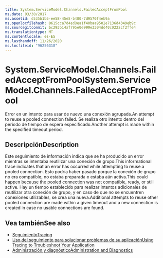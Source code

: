 ```yaml
---
title: System.ServiceModel.Channels.FailedAcceptFromPool
ms.date: 03/30/2017
ms.assetid: d535b1b5-ee58-45e8-b400-7d9570f4eb9a
ms.openlocfilehash: 8615cca7d4ed8ea1f40baa9502e7136d4349eb9c
ms.sourcegitcommit: bc293b14af795e0e999e3304dd40c0222cf2ffe4
ms.translationtype: MT
ms.contentlocale: es-ES
ms.lasthandoff: 11/26/2020
ms.locfileid: "96256318"
---
```

# <a name="systemservicemodelchannelsfailedacceptfrompool"></a><span data-ttu-id="7f27f-102">System.ServiceModel.Channels.FailedAcceptFromPool</span><span class="sxs-lookup"><span data-stu-id="7f27f-102">System.ServiceModel.Channels.FailedAcceptFromPool</span></span>

<span data-ttu-id="7f27f-103">Error en un intento para usar de nuevo una conexión agrupada.</span><span class="sxs-lookup"><span data-stu-id="7f27f-103">An attempt to reuse a pooled connection failed.</span></span> <span data-ttu-id="7f27f-104">Se realiza otro intento dentro del período de tiempo de espera especificado.</span><span class="sxs-lookup"><span data-stu-id="7f27f-104">Another attempt is made within the specified timeout period.</span></span>  
  
## <a name="description"></a><span data-ttu-id="7f27f-105">Descripción</span><span class="sxs-lookup"><span data-stu-id="7f27f-105">Description</span></span>  

 <span data-ttu-id="7f27f-106">Este seguimiento de información indica que se ha producido un error mientras se intentaba reutilizar una conexión de grupo.</span><span class="sxs-lookup"><span data-stu-id="7f27f-106">This informational trace indicates that an error has occurred while attempting to reuse a pooled connection.</span></span> <span data-ttu-id="7f27f-107">Esto podría haber pasado porque la conexión de grupo no era compatible, no estaba preparada o estaba aún activa.</span><span class="sxs-lookup"><span data-stu-id="7f27f-107">This could happen because the pooled connection was not compatible, ready, or still active.</span></span> <span data-ttu-id="7f27f-108">Hay un tiempo establecido para realizar intentos adicionales de reutilizar otra conexión de grupo, y en caso de que no se encuentren conexiones utilizables, se crea una nueva.</span><span class="sxs-lookup"><span data-stu-id="7f27f-108">Additional attempts to reuse other pooled connection are made within a given timeout and a new connection is created in case no usable connections are found.</span></span>  
  
## <a name="see-also"></a><span data-ttu-id="7f27f-109">Vea también</span><span class="sxs-lookup"><span data-stu-id="7f27f-109">See also</span></span>

- [<span data-ttu-id="7f27f-110">Seguimiento</span><span class="sxs-lookup"><span data-stu-id="7f27f-110">Tracing</span></span>](index.md)
- [<span data-ttu-id="7f27f-111">Uso del seguimiento para solucionar problemas de su aplicación</span><span class="sxs-lookup"><span data-stu-id="7f27f-111">Using Tracing to Troubleshoot Your Application</span></span>](using-tracing-to-troubleshoot-your-application.md)
- [<span data-ttu-id="7f27f-112">Administración y diagnóstico</span><span class="sxs-lookup"><span data-stu-id="7f27f-112">Administration and Diagnostics</span></span>](../index.md)
